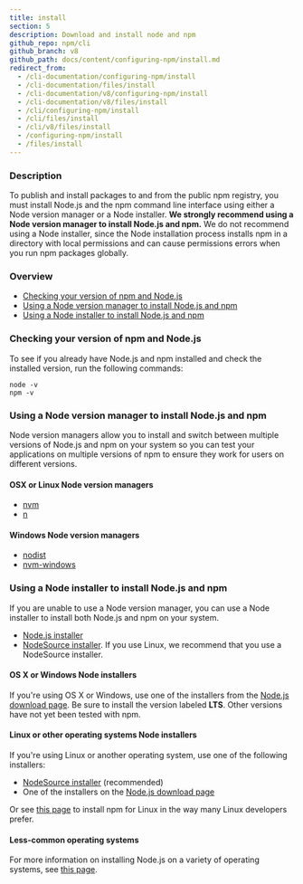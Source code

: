 ```yaml
---
title: install
section: 5
description: Download and install node and npm
github_repo: npm/cli
github_branch: v8
github_path: docs/content/configuring-npm/install.md
redirect_from:
  - /cli-documentation/configuring-npm/install
  - /cli-documentation/files/install
  - /cli-documentation/v8/configuring-npm/install
  - /cli-documentation/v8/files/install
  - /cli/configuring-npm/install
  - /cli/files/install
  - /cli/v8/files/install
  - /configuring-npm/install
  - /files/install
---
```


### Description

To publish and install packages to and from the public npm registry, you
must install Node.js and the npm command line interface using either a Node
version manager or a Node installer. **We strongly recommend using a Node
version manager to install Node.js and npm.** We do not recommend using a
Node installer, since the Node installation process installs npm in a
directory with local permissions and can cause permissions errors when you
run npm packages globally.

### Overview

- [Checking your version of npm and
  Node.js](#checking-your-version-of-npm-and-node-js)
- [Using a Node version manager to install Node.js and
  npm](#using-a-node-version-manager-to-install-node-js-and-npm)
- [Using a Node installer to install Node.js and
  npm](#using-a-node-installer-to-install-node-js-and-npm)

### Checking your version of npm and Node.js

To see if you already have Node.js and npm installed and check the
installed version, run the following commands:

```
node -v
npm -v
```

### Using a Node version manager to install Node.js and npm

Node version managers allow you to install and switch between multiple
versions of Node.js and npm on your system so you can test your
applications on multiple versions of npm to ensure they work for users on
different versions.

#### OSX or Linux Node version managers

* [nvm](https://github.com/creationix/nvm)
* [n](https://github.com/tj/n)

#### Windows Node version managers

* [nodist](https://github.com/marcelklehr/nodist)
* [nvm-windows](https://github.com/coreybutler/nvm-windows)

### Using a Node installer to install Node.js and npm

If you are unable to use a Node version manager, you can use a Node
installer to install both Node.js and npm on your system.

* [Node.js installer](https://nodejs.org/en/download/)
* [NodeSource installer](https://github.com/nodesource/distributions). If
  you use Linux, we recommend that you use a NodeSource installer.

#### OS X or Windows Node installers

If you're using OS X or Windows, use one of the installers from the
[Node.js download page](https://nodejs.org/en/download/). Be sure to
install the version labeled **LTS**. Other versions have not yet been
tested with npm.

#### Linux or other operating systems Node installers

If you're using Linux or another operating system, use one of the following
installers:

- [NodeSource installer](https://github.com/nodesource/distributions)
  (recommended)
- One of the installers on the [Node.js download
  page](https://nodejs.org/en/download/)

Or see [this page](https://nodejs.org/en/download/package-manager/) to
install npm for Linux in the way many Linux developers prefer.

#### Less-common operating systems

For more information on installing Node.js on a variety of operating
systems, see [this page][pkg-mgr].

[pkg-mgr]: https://nodejs.org/en/download/package-manager/
